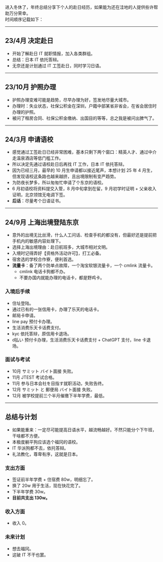 
进入冬休了，年终总结分享下个人的赴日经历，如果能为还在洼地的人提供些许帮助万分荣幸。  
时间顺序记载如下：

---

## 23/4月 决定赴日
- 开始了解赴日 IT 就职情报，加入各类群组。  
- 总结：日本 IT 依托答辩。  
- 无奈还是计划通过 IT 工签赴日，同时学习日语。

---

## 23/10月 护照办理
- 护照办理变难可能是趋势，尽早办理为好，签发地尽量大城市。  
- 办理时：失业状态，社保公积金在深圳，户籍中部某省非省会，在省会居住时办理的护照。  
- 被问了租房合同、社保公积金缴纳、出国目的等等，总之我是被问出脾气了。

---

## 24/3月 申请语校
- 感觉通过工签赴日已经非常困难，基本只剩下两个窗口：精英人才、通过中介走温泉酒店等低门槛工作。  
- 所以决定先通过语校赴日后再找 IT 工作，日本 IT 依托答辩。  
- 因为已经三月，最早的 10 月生申请都以接近尾声，本想计划 25 年 4 月生，但发现语校这条路也越来越挤，且出境限制有变严趋势。  
- 为防夜长梦多，所以匆匆忙申请了个东京的语校。  
- 6 月初语校将资料提交入管，8 月中旬拿到在留，9 月初学时证明 + 父亲收入证明，北京领馆无电调下签。  
- **后话**：尽量考个日语证书。

---

## 24/9月 上海出境登陆东京
- 意外的出境无比丝滑，什么人工问话、检查手机的都没有，但最好还是提前把手机内的敏感内容处理下。  
- 选择上海出境理由：赴日航班多，大城市相对文明。  
- 入境时记得弄好【资格外活动许可】，打工必备。  
- 宿舍选的学校合作寮，便利首选。  
- **流量卡**：备了两个防单点故障，一个淘宝软银流量卡，一个 cmlink 流量卡。  
  - cmlink 电话卡狗都不办。  
  - 不要办国内就能办理的电话卡，都是野鸡卡。  

### 入境后手续
- 住址登陆。  
- 通过已有的一张信用卡，办理了乐天的电话卡。  
- 邮局卡申请。  
- line pay 预付卡办理。  
- 生活消费乐天卡话费支付。  
- kyc 依托答辩，原信用卡退场。  
- d払い 预付卡办理，生活消费乐天卡话费支付 + ChatGPT 支付，line 卡退场。  

### 面试与考试
- 10月 サミット バイト面接 失败。  
- 11月 JTEST 考试合格。  
- 11月 参与日本会社を目指す就职活动，失败告终。  
- 12月 サミット と 郵便局 バイト面接 失败。  
- 12月 被学校提前三个半月催缴下半年学费，最低。  

---

## 总结与计划
- 如果能重来：一定尽可能提高日语水平，越流畅越好。不然只能分个下午班，干啥都不方便。  
- 本极度躺平狗应该选个福冈的语校。  
- IT 华派狗都不去，依托答辩。  
- 礼法教化，尊卑有序，这就是日本。  

### 支出方面
- 签证前半年学费 + 住宿费 80w，明细忘了。  
- 换了 20w 用于生活，现在快花完了。  
- 下半年学费 30w。  
- **目前共支出 130w。**

### 收入方面
- 收入 0。  

### 未来计划
- 想去福冈。  
- 这破 IT 不干也罢。
